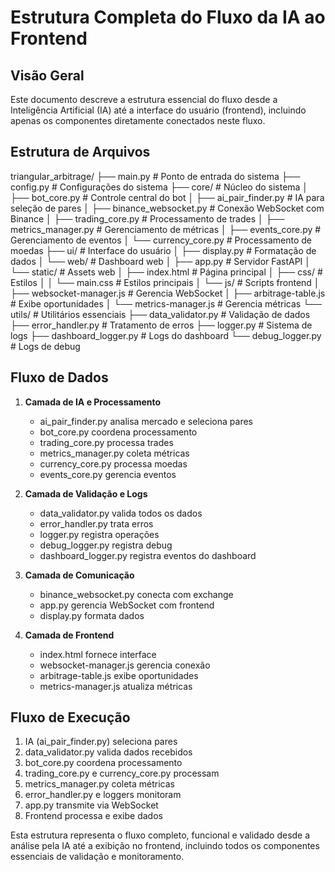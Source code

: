 # Estrutura Completa do Fluxo da IA ao Frontend

## Visão Geral
Este documento descreve a estrutura essencial do fluxo desde a Inteligência Artificial (IA) até a interface do usuário (frontend), incluindo apenas os componentes diretamente conectados neste fluxo.

## Estrutura de Arquivos

triangular_arbitrage/
├── main.py                 # Ponto de entrada do sistema
├── config.py              # Configurações do sistema
├── core/                  # Núcleo do sistema
│   ├── bot_core.py       # Controle central do bot
│   ├── ai_pair_finder.py # IA para seleção de pares
│   ├── binance_websocket.py # Conexão WebSocket com Binance
│   ├── trading_core.py    # Processamento de trades
│   ├── metrics_manager.py # Gerenciamento de métricas
│   ├── events_core.py    # Gerenciamento de eventos
│   └── currency_core.py  # Processamento de moedas
├── ui/                    # Interface do usuário
│   ├── display.py        # Formatação de dados
│   └── web/              # Dashboard web
│       ├── app.py        # Servidor FastAPI
│       └── static/       # Assets web
│           ├── index.html # Página principal
│           ├── css/      # Estilos
│           │   └── main.css # Estilos principais
│           └── js/       # Scripts frontend
│               ├── websocket-manager.js # Gerencia WebSocket
│               ├── arbitrage-table.js  # Exibe oportunidades
│               └── metrics-manager.js  # Gerencia métricas
└── utils/                # Utilitários essenciais
    ├── data_validator.py # Validação de dados
    ├── error_handler.py  # Tratamento de erros
    ├── logger.py        # Sistema de logs
    ├── dashboard_logger.py # Logs do dashboard
    └── debug_logger.py  # Logs de debug

## Fluxo de Dados

1. **Camada de IA e Processamento**
   - ai_pair_finder.py analisa mercado e seleciona pares
   - bot_core.py coordena processamento
   - trading_core.py processa trades
   - metrics_manager.py coleta métricas
   - currency_core.py processa moedas
   - events_core.py gerencia eventos

2. **Camada de Validação e Logs**
   - data_validator.py valida todos os dados
   - error_handler.py trata erros
   - logger.py registra operações
   - debug_logger.py registra debug
   - dashboard_logger.py registra eventos do dashboard

3. **Camada de Comunicação**
   - binance_websocket.py conecta com exchange
   - app.py gerencia WebSocket com frontend
   - display.py formata dados

4. **Camada de Frontend**
   - index.html fornece interface
   - websocket-manager.js gerencia conexão
   - arbitrage-table.js exibe oportunidades
   - metrics-manager.js atualiza métricas

## Fluxo de Execução

1. IA (ai_pair_finder.py) seleciona pares
2. data_validator.py valida dados recebidos
3. bot_core.py coordena processamento
4. trading_core.py e currency_core.py processam
5. metrics_manager.py coleta métricas
6. error_handler.py e loggers monitoram
7. app.py transmite via WebSocket
8. Frontend processa e exibe dados

Esta estrutura representa o fluxo completo, funcional e validado desde a análise pela IA até a exibição no frontend, incluindo todos os componentes essenciais de validação e monitoramento.

